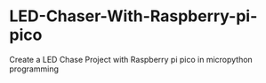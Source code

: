 # LED-Chaser-With-Raspberry-pi-pico
Create a LED Chase Project with Raspberry pi pico in micropython programming
